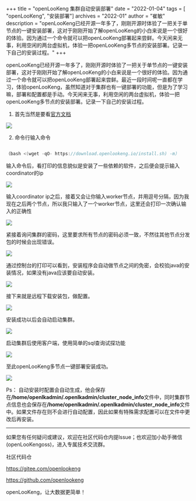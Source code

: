 +++ 
title = "openLooKeng 集群自动安装部署"
date = "2022-01-04"
tags = [ "openLooKeng", "安装部署"]
archives = "2022-01"
author = "崔敏"
description = "openLooKeng已经开源一年多了，刚刚开源时体验了一把关于单节点的一键安装部署，这对于刚刚开始了解openLooKeng的小白来说是一个很好的体验。因为通过一个命令就可以把openLooKeng部署起来尝鲜。今天闲来无事，利用空闲的两台虚拟机，体验一把openLooKeng多节点的安装部署。记录一下自己的安装过程。"
+++



openLooKeng已经开源一年多了，刚刚开源时体验了一把关于单节点的一键安装部署，这对于刚刚开始了解openLooKeng的小白来说是一个很好的体验。因为通过一个命令就可以把openLooKeng部署起来尝鲜。最近一段时间呢一直都在学习，体验openLooKeng，虽然知道对于集群也有一键部署的功能，但是为了学习嘛，部署和配置都是手动。今天闲来无事，利用空闲的两台虚拟机，体验一把openLooKeng多节点的安装部署。记录一下自己的安装过程。

1. 首先当然是要看[官方文档](https://openlookeng.io/)

<img src='/zh-cn/blog/20220104/0104_01.jpg' />

2. 命令行输入命令

```java

（bash <(wget -qO- https://download.openlookeng.io/install.sh) -m）

```
输入命令后，看打印的信息貌似是安装了一些依赖的软件，之后便会提示输入coordinator的ip

<img src='/zh-cn/blog/20220104/0104_02.jpg' />

输入coordinator ip之后，接着又会让你输入worker节点，并用逗号分隔，因为我现在之后两个节点，所以我只输入了一个worker节点，这里还会打印一次确认输入的正确性

<img src='/zh-cn/blog/20220104/0104_03.jpg' />

紧接着询问集群的密码，这里要求所有节点的密码必须一致，不然往其他节点分发包的时候会出现错误。

<img src='/zh-cn/blog/20220104/0104_04.jpg' />

通过控制台的打印可以看到，安装程序会自动做节点之间的免密，会校验java的安装情况，如果没有java应该要自动安装。

<img src='/zh-cn/blog/20220104/0104_05.jpg' />

接下来就是远程下载安装包，做配置。

<img src='/zh-cn/blog/20220104/0104_06.jpg' />

安装成功以后会自动启动集群。

<img src='/zh-cn/blog/20220104/0104_07.jpg' />

启动集群后使用客户端，使用简单的sql查询试探功能

<img src='/zh-cn/blog/20220104/0104_08.jpg' />

至此openLooKeng多节点一键部署安装成功。

<img src='/zh-cn/blog/20220104/0104_09.jpg' />

Ps：
自动安装时配置会自动生成，他会保存在<strong>/home/openlkadmin/.openlkadmin/cluster_node_info</strong>文件中，同时集群节点信息也会保存在<strong>/home/openlkadmin/.openlkadmin/cluster_node_info</strong>文件中。如果文件存在则不会进行自动配置，因此如果有特殊需求配置可以在文件中更改后再安装。


---

如果您有任何疑问或建议，欢迎在社区代码仓内提Issue；也欢迎加小助手微信(openLooKengoss)，进入专属技术交流群。

社区代码仓 

<https://gitee.com/openlookeng>

<https://github.com/openlookeng>


openLooKeng，让大数据更简单！